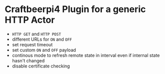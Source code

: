 # Craftbeerpi4 Plugin for a generic HTTP Actor
* `HTTP GET` and `HTTP POST`
* different URLs for `ON` and `OFF`
* set request timeout
* set custom `ON` and `OFF` payload
* continous mode to refresh remote state in interval even if internal state hasn't changed
* disable certificate checking
